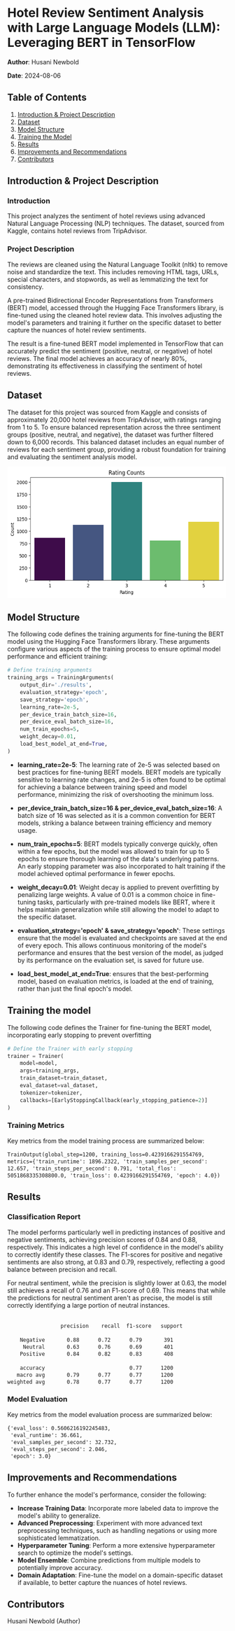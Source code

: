 # Hotel Review Sentiment Analysis with Large Language Models (LLM): Leveraging BERT in TensorFlow

**Author**: Husani Newbold

**Date**: 2024-08-06

## Table of Contents
1. [Introduction & Project Description](#introduction--project-description)
2. [Dataset](#dataset)
3. [Model Structure](#model-structure)
4. [Training the Model](#training-the-model)
5. [Results](#results)
6. [Improvements and Recommendations](#improvements-and-recommendations)
7. [Contributors](#contributors)

## Introduction & Project Description
### Introduction
This project analyzes the sentiment of hotel reviews using advanced Natural Language Processing (NLP) techniques. The dataset, sourced from Kaggle, contains hotel reviews from TripAdvisor.

### Project Description
The reviews are cleaned using the Natural Language Toolkit (nltk) to remove noise and standardize the text. This includes removing HTML tags, URLs, special characters, and stopwords, as well as lemmatizing the text for consistency.

A pre-trained Bidirectional Encoder Representations from Transformers (BERT) model, accessed through the Hugging Face Transformers library, is fine-tuned using the cleaned hotel review data. This involves adjusting the model's parameters and training it further on the specific dataset to better capture the nuances of hotel review sentiments.

The result is a fine-tuned BERT model implemented in TensorFlow that can accurately predict the sentiment (positive, neutral, or negative) of hotel reviews. The final model achieves an accuracy of nearly 80%, demonstrating its effectiveness in classifying the sentiment of hotel reviews.

## Dataset
The dataset for this project was sourced from Kaggle and consists of approximately 20,000 hotel reviews from TripAdvisor, with ratings ranging from 1 to 5. To ensure balanced representation across the three sentiment groups (positive, neutral, and negative), the dataset was further filtered down to 6,000 records. This balanced dataset includes an equal number of reviews for each sentiment group, providing a robust foundation for training and evaluating the sentiment analysis model.

<img src="Rating Distributions.png" alt="ANN" width="500" height="300">

## Model Structure
The following code defines the training arguments for fine-tuning the BERT model using the Hugging Face Transformers library. These arguments configure various aspects of the training process to ensure optimal model performance and efficient training:

```python
# Define training arguments
training_args = TrainingArguments(
    output_dir='./results',
    evaluation_strategy='epoch',
    save_strategy='epoch',
    learning_rate=2e-5,
    per_device_train_batch_size=16,
    per_device_eval_batch_size=16,
    num_train_epochs=5,
    weight_decay=0.01,
    load_best_model_at_end=True,
)

```
- **learning_rate=2e-5**: The learning rate of 2e-5 was selected based on best practices for fine-tuning BERT models. BERT models are typically sensitive to learning rate changes, and 2e-5 is often found to be optimal for achieving a balance between training speed and model performance, minimizing the risk of overshooting the minimum loss.

- **per_device_train_batch_size=16 & per_device_eval_batch_size=16**: A batch size of 16 was selected as it is a common convention for BERT models, striking a balance between training efficiency and memory usage.

- **num_train_epochs=5**: BERT models typically converge quickly, often within a few epochs, but the model was allowed to train for up to 5 epochs to ensure thorough learning of the data's underlying patterns. An early stopping parameter was also incorporated to halt training if the model achieved optimal performance in fewer epochs.

- **weight_decay=0.01**: Weight decay is applied to prevent overfitting by penalizing large weights. A value of 0.01 is a common choice in fine-tuning tasks, particularly with pre-trained models like BERT, where it helps maintain generalization while still allowing the model to adapt to the specific dataset.

- **evaluation_strategy='epoch' & save_strategy='epoch'**: These settings ensure that the model is evaluated and checkpoints are saved at the end of every epoch. This allows continuous monitoring of the model's performance and ensures that the best version of the model, as judged by its performance on the evaluation set, is saved for future use.

- **load_best_model_at_end=True**: ensures that the best-performing model, based on evaluation metrics, is loaded at the end of training, rather than just the final epoch's model.

## Training the model
The following code defines the Trainer for fine-tuning the BERT model, incorporating early stopping to prevent overfitting

```python
# Define the Trainer with early stopping
trainer = Trainer(
    model=model,
    args=training_args,
    train_dataset=train_dataset,
    eval_dataset=val_dataset,
    tokenizer=tokenizer,
    callbacks=[EarlyStoppingCallback(early_stopping_patience=2)]  
)
```

### Training Metrics
Key metrics from the model training process are summarized below:

```
TrainOutput(global_step=1200, training_loss=0.4239166291554769, metrics={'train_runtime': 1896.2322, 'train_samples_per_second': 12.657, 'train_steps_per_second': 0.791, 'total_flos': 5051868335308800.0, 'train_loss': 0.4239166291554769, 'epoch': 4.0})
```

## Results
### Classification Report
The model performs particularly well in predicting instances of positive and negative sentiments, achieving precision scores of 0.84 and 0.88, respectively. This indicates a high level of confidence in the model's ability to correctly identify these classes. The F1-scores for positive and negative sentiments are also strong, at 0.83 and 0.79, respectively, reflecting a good balance between precision and recall.

For neutral sentiment, while the precision is slightly lower at 0.63, the model still achieves a recall of 0.76 and an F1-score of 0.69. This means that while the predictions for neutral sentiment aren't as precise, the model is still correctly identifying a large portion of neutral instances.

```
              
                 precision    recall  f1-score   support

    Negative       0.88      0.72      0.79       391
     Neutral       0.63      0.76      0.69       401
    Positive       0.84      0.82      0.83       408

    accuracy                           0.77      1200
   macro avg       0.79      0.77      0.77      1200
weighted avg       0.78      0.77      0.77      1200
```

### Model Evaluation

Key metrics from the model evaluation process are summarized below:

```
{'eval_loss': 0.5606216192245483,
 'eval_runtime': 36.661,
 'eval_samples_per_second': 32.732,
 'eval_steps_per_second': 2.046,
 'epoch': 3.0}
```
## Improvements and Recommendations

To further enhance the model's performance, consider the following:

- **Increase Training Data**: Incorporate more labeled data to improve the model's ability to generalize.
- **Advanced Preprocessing**: Experiment with more advanced text preprocessing techniques, such as handling negations or using more sophisticated lemmatization.
- **Hyperparameter Tuning**: Perform a more extensive hyperparameter search to optimize the model's settings.
- **Model Ensemble**: Combine predictions from multiple models to potentially improve accuracy.
- **Domain Adaptation**: Fine-tune the model on a domain-specific dataset if available, to better capture the nuances of hotel reviews.


## Contributors
Husani Newbold (Author)



